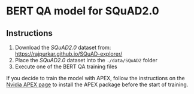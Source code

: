 # BERT QA model for SQuAD2.0

## Instructions

1. Download the _SQuAD2.0_ dataset from: https://rajpurkar.github.io/SQuAD-explorer/
2. Place the _SQuAD2.0_ dataset into the `./data/SQuAD2` folder
3. Execute one of the BERT QA training files

If you decide to train the model with APEX, follow the instructions on the 
[Nvidia APEX page](https://github.com/NVIDIA/apex#linux) to install the APEX package before the start of training.
